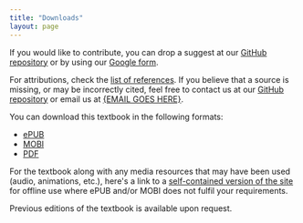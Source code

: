 ```yaml
---
title: "Downloads"
layout: page
---
```

<p>If you would like to contribute, you can drop a suggest at our <a href="{{ site.url }}/issues" target="_blank">GitHub repository</a> or by using our <a href="https://docs.google.com/forms/d/e/1FAIpQLSdDOHb1IAArzBn7ZXIKU8xX6QWMaIvuW42VWMYlZtZQxd5Avw/viewform" target="_blank">Google form</a>.</p>

<p>For attributions, check the <a href="./references">list of references</a>. If you believe that a source is missing, or may be incorrectly cited, feel free to contact us at our <a href="{{ site.url }}">GitHub repository</a> or email us at <a href="#">{EMAIL GOES HERE}</a>.</p>

<p>You can download this textbook in the following formats:</p>
<ul>
  <li><a href="{{ site.origin }}/UTAText-{{ site.version }}.epub">ePUB</a></li>
  <li><a href="{{ site.origin }}/UTAText-{{ site.version }}.mobi">MOBI</a></li>
  <li><a href="{{ site.origin }}/UTAText-{{ site.version }}.pdf">PDF</a></li>
</ul>

<p>For the textbook along with any media resources that may have been used (audio, animations, etc.), here's a link to a <a href="{{ site.origin }}/UTAText-{{ site.version }}.zip">self-contained version of the site</a> for offline use where ePUB and/or MOBI does not fulfil your requirements.</p>

<p>Previous editions of the textbook is available upon request.</p>